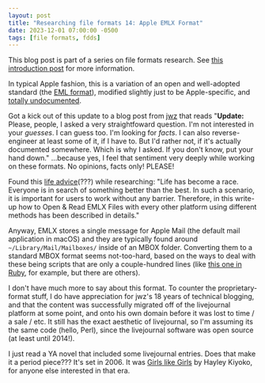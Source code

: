 ```yaml
---
layout: post
title: "Researching file formats 14: Apple EMLX Format"
date: 2023-12-01 07:00:00 -0500
tags: [file formats, fdds]
---
```


This blog post is part of a series on file formats research. See [this introduction post](https://bits.ashleyblewer.com/blog/2023/08/04/researching-file-formats-library-of-congress-sustainability-of-digital-formats/) for more information.

In typical Apple fashion, this is a variation of an open and well-adopted standard (the [EML format](https://www.loc.gov/preservation/digital/formats/fdd/fdd000388.shtml)), modified slightly just to be Apple-specific, and [totally undocumented](https://stackoverflow.com/questions/884440/documentation-on-apple-mails-emlx-data-structures-for-conversion-purposes).

Got a kick out of this update to a blog post from [jwz](https://www.jwz.org/blog/2005/07/emlx-flags/) that reads "**Update:** Please, people, I asked a very straightfoward question. I'm not interested in your _guesses_. I can guess too. I'm looking for _facts_. I can also reverse-engineer at least some of it, if I have to. But I'd rather not, if it's actually documented somewhere. Which is why I asked. If you don't know, put your hand down." 
...because yes, I feel that sentiment very deeply while working on these formats. No opinions, facts only! PLEASE!

Found this [life advice](https://mailboxreader.wordpress.com/2017/03/17/view-mac-emlx-files-in-windows/)(???) while researching: "Life has become a race. Everyone is in search of something better than the best. In such a scenario, it is important for users to work without any barrier. Therefore, in this write-up how to Open & Read EMLX Files with every other platform using different methods has been described in details."

Anyway, EMLX stores a single message for Apple Mail (the default mail application in macOS) and they are typically found around `~/Library/Mail/Mailboxes/` inside of an MBOX folder. Converting them to a standard MBOX format seems not-too-hard, based on the ways to deal with these being scripts that are only a couple-hundred lines (like [this one in Ruby](https://github.com/imdatsolak/elmx2mbox), for example, but there are others).

I don't have much more to say about this format. To counter the proprietary-format stuff, I do have appreciation for jwz's 18 years of technical blogging, and that the content was successfully migrated off of the livejournal platform at some point, and onto his own domain before it was lost to time / a sale / etc. It still has the exact aesthetic of livejournal, so I'm assuming its the same code (hello, Perl), since the livejournal software was open source (at least until 2014!).

I just read a YA novel that included some livejournal entries. Does that make it a period piece??? It's set in 2006. It was [Girls like Girls](https://bookshop.org/p/books/untitled-secaa-anonymous-secaa/18721509?ean=9781250817631) by Hayley Kiyoko, for anyone else interested in that era.